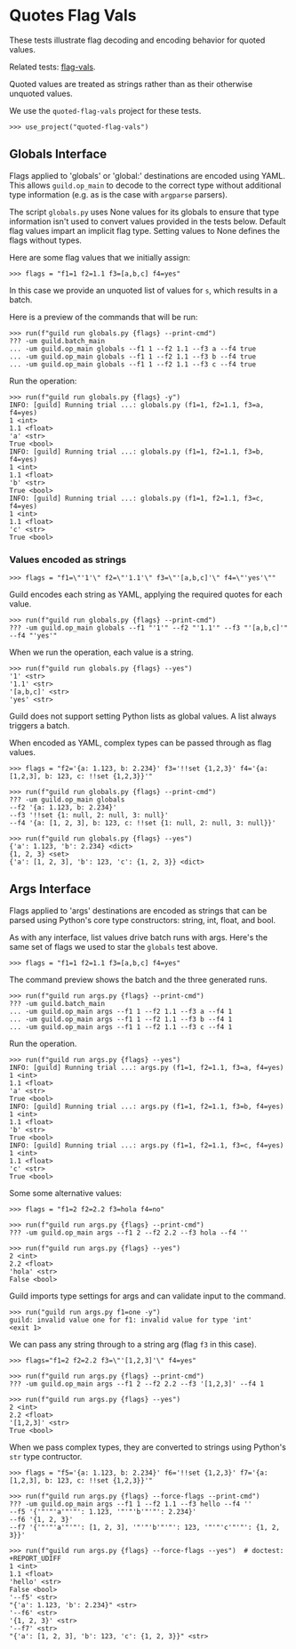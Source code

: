 # Quotes Flag Vals

These tests illustrate flag decoding and encoding behavior for quoted
values.

Related tests: [flag-vals](flag-vals.md).

Quoted values are treated as strings rather than as their otherwise
unquoted values.

We use the `quoted-flag-vals` project for these tests.

    >>> use_project("quoted-flag-vals")

## Globals Interface

Flags applied to 'globals' or 'global:<name>' destinations are encoded
using YAML. This allows `guild.op_main` to decode to the correct type
without additional type information (e.g. as is the case with
`argparse` parsers).

The script `globals.py` uses None values for its globals to ensure
that type information isn't used to convert values provided in the
tests below. Default flag values impart an implicit flag type. Setting
values to None defines the flags without types.

Here are some flag values that we initially assign:

    >>> flags = "f1=1 f2=1.1 f3=[a,b,c] f4=yes"

In this case we provide an unquoted list of values for `s`, which
results in a batch.

Here is a preview of the commands that will be run:

    >>> run(f"guild run globals.py {flags} --print-cmd")
    ??? -um guild.batch_main
    ... -um guild.op_main globals --f1 1 --f2 1.1 --f3 a --f4 true
    ... -um guild.op_main globals --f1 1 --f2 1.1 --f3 b --f4 true
    ... -um guild.op_main globals --f1 1 --f2 1.1 --f3 c --f4 true

Run the operation:

    >>> run(f"guild run globals.py {flags} -y")
    INFO: [guild] Running trial ...: globals.py (f1=1, f2=1.1, f3=a, f4=yes)
    1 <int>
    1.1 <float>
    'a' <str>
    True <bool>
    INFO: [guild] Running trial ...: globals.py (f1=1, f2=1.1, f3=b, f4=yes)
    1 <int>
    1.1 <float>
    'b' <str>
    True <bool>
    INFO: [guild] Running trial ...: globals.py (f1=1, f2=1.1, f3=c, f4=yes)
    1 <int>
    1.1 <float>
    'c' <str>
    True <bool>

### Values encoded as strings

    >>> flags = "f1=\"'1'\" f2=\"'1.1'\" f3=\"'[a,b,c]'\" f4=\"'yes'\""

Guild encodes each string as YAML, applying the required quotes for
each value.

    >>> run(f"guild run globals.py {flags} --print-cmd")
    ??? -um guild.op_main globals --f1 "'1'" --f2 "'1.1'" --f3 "'[a,b,c]'" --f4 "'yes'"

When we run the operation, each value is a string.

    >>> run(f"guild run globals.py {flags} --yes")
    '1' <str>
    '1.1' <str>
    '[a,b,c]' <str>
    'yes' <str>

Guild does not support setting Python lists as global values. A list
always triggers a batch.

When encoded as YAML, complex types can be passed through as flag
values.

    >>> flags = "f2='{a: 1.123, b: 2.234}' f3='!!set {1,2,3}' f4='{a: [1,2,3], b: 123, c: !!set {1,2,3}}'"

    >>> run(f"guild run globals.py {flags} --print-cmd")
    ??? -um guild.op_main globals
    --f2 '{a: 1.123, b: 2.234}'
    --f3 '!!set {1: null, 2: null, 3: null}'
    --f4 '{a: [1, 2, 3], b: 123, c: !!set {1: null, 2: null, 3: null}}'

    >>> run(f"guild run globals.py {flags} --yes")
    {'a': 1.123, 'b': 2.234} <dict>
    {1, 2, 3} <set>
    {'a': [1, 2, 3], 'b': 123, 'c': {1, 2, 3}} <dict>

## Args Interface

Flags applied to 'args' destinations are encoded as strings that can
be parsed using Python's core type constructors: string, int, float,
and bool.

As with any interface, list values drive batch runs with args. Here's
the same set of flags we used to star the `globals` test above.

    >>> flags = "f1=1 f2=1.1 f3=[a,b,c] f4=yes"

The command preview shows the batch and the three generated runs.

    >>> run(f"guild run args.py {flags} --print-cmd")
    ??? -um guild.batch_main
    ... -um guild.op_main args --f1 1 --f2 1.1 --f3 a --f4 1
    ... -um guild.op_main args --f1 1 --f2 1.1 --f3 b --f4 1
    ... -um guild.op_main args --f1 1 --f2 1.1 --f3 c --f4 1

Run the operation.

    >>> run(f"guild run args.py {flags} --yes")
    INFO: [guild] Running trial ...: args.py (f1=1, f2=1.1, f3=a, f4=yes)
    1 <int>
    1.1 <float>
    'a' <str>
    True <bool>
    INFO: [guild] Running trial ...: args.py (f1=1, f2=1.1, f3=b, f4=yes)
    1 <int>
    1.1 <float>
    'b' <str>
    True <bool>
    INFO: [guild] Running trial ...: args.py (f1=1, f2=1.1, f3=c, f4=yes)
    1 <int>
    1.1 <float>
    'c' <str>
    True <bool>

Some some alternative values:

    >>> flags = "f1=2 f2=2.2 f3=hola f4=no"

    >>> run(f"guild run args.py {flags} --print-cmd")
    ??? -um guild.op_main args --f1 2 --f2 2.2 --f3 hola --f4 ''

    >>> run(f"guild run args.py {flags} --yes")
    2 <int>
    2.2 <float>
    'hola' <str>
    False <bool>

Guild imports type settings for args and can validate input to the
command.

    >>> run("guild run args.py f1=one -y")
    guild: invalid value one for f1: invalid value for type 'int'
    <exit 1>

We can pass any string through to a string arg (flag `f3` in this
case).

    >>> flags="f1=2 f2=2.2 f3=\"'[1,2,3]'\" f4=yes"

    >>> run(f"guild run args.py {flags} --print-cmd")
    ??? -um guild.op_main args --f1 2 --f2 2.2 --f3 '[1,2,3]' --f4 1

    >>> run(f"guild run args.py {flags} --yes")
    2 <int>
    2.2 <float>
    '[1,2,3]' <str>
    True <bool>

When we pass complex types, they are converted to strings using
Python's `str` type contructor.

    >>> flags = "f5='{a: 1.123, b: 2.234}' f6='!!set {1,2,3}' f7='{a: [1,2,3], b: 123, c: !!set {1,2,3}}'"

    >>> run(f"guild run args.py {flags} --force-flags --print-cmd")
    ??? -um guild.op_main args --f1 1 --f2 1.1 --f3 hello --f4 ''
    --f5 '{'"'"'a'"'"': 1.123, '"'"'b'"'"': 2.234}'
    --f6 '{1, 2, 3}'
    --f7 '{'"'"'a'"'"': [1, 2, 3], '"'"'b'"'"': 123, '"'"'c'"'"': {1, 2, 3}}'

    >>> run(f"guild run args.py {flags} --force-flags --yes")  # doctest: +REPORT_UDIFF
    1 <int>
    1.1 <float>
    'hello' <str>
    False <bool>
    '--f5' <str>
    "{'a': 1.123, 'b': 2.234}" <str>
    '--f6' <str>
    '{1, 2, 3}' <str>
    '--f7' <str>
    "{'a': [1, 2, 3], 'b': 123, 'c': {1, 2, 3}}" <str>
